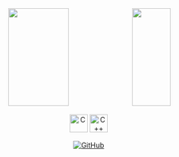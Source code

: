 <div align="center">  
  <img width="49%" height="195px" src="https://github-readme-stats.vercel.app/api?username=rianpuc&show_icons=true&count_private=true&theme=github_dark&hide_border=true"/> 
  <img width="39%" height="195px" src="https://github-readme-stats.vercel.app/api/top-langs/?username=rianpuc&layout=compact&langs_count=5&theme=github_dark&hide_border=true" />
  <p></p>
  <img src="https://raw.githubusercontent.com/danielcranney/readme-generator/main/public/icons/skills/c-colored.svg" width="36" height="36" alt="C"/>
  <img src="https://github.com/danielcranney/profileme-dev/blob/main/public/icons/skills/cplusplus-colored.svg" width="36" height="36" alt="C++"/>
  <p></p>
  <a href="https://github.com/rianpuc">
    <img src=https://img.shields.io/badge/github-%2324292e.svg?&style=for-the-badge&logo=github&logoColor=white alt=GitHub title=Github />
  </a>
</div>
